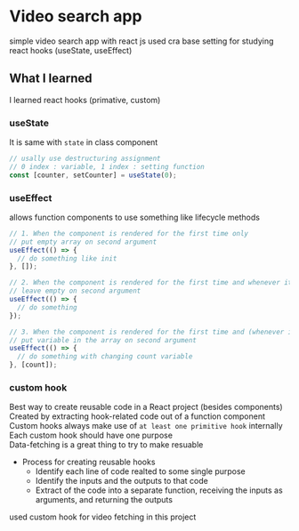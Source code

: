 # Video search app

simple video search app with react js
used cra base setting
for studying react hooks (useState, useEffect)

## What I learned

I learned react hooks (primative, custom)

### useState

It is same with `state` in class component

```js
// usally use destructuring assignment
// 0 index : variable, 1 index : setting function
const [counter, setCounter] = useState(0);
```

### useEffect

allows function components to use something like lifecycle methods

```js
// 1. When the component is rendered for the first time only
// put empty array on second argument
useEffect(() => {
  // do something like init
}, []);

// 2. When the component is rendered for the first time and whenever it rerenders
// leave empty on second argument
useEffect(() => {
  // do something
});

// 3. When the component is rendered for the first time and (whenever it rerenders and some piece of data has changed)
// put variable in the array on second argument
useEffect(() => {
  // do something with changing count variable
}, [count]);
```

### custom hook

Best way to create reusable code in a React project (besides components)  
Created by extracting hook-related code out of a function component  
Custom hooks always make use of `at least one primitive hook` internally  
Each custom hook should have one purpose  
Data-fetching is a great thing to try to make resuable

- Process for creating reusable hooks
  - Identify each line of code realted to some single purpose
  - Identify the inputs and the outputs to that code
  - Extract of the code into a separate function, receiving the inputs as arguments, and returning the outputs

used custom hook for video fetching in this project
